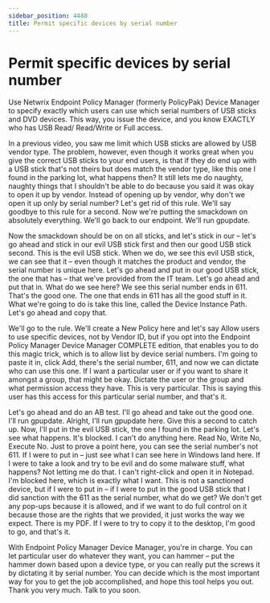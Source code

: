 ```yaml
---
sidebar_position: 4480
title: Permit specific devices by serial number
---
```


# Permit specific devices by serial number

Use Netwrix Endpoint Policy Manager (formerly PolicyPak) Device Manager to specify exactly which users can use which serial numbers of USB sticks and DVD devices. This way, you issue the device, and you know EXACTLY who has USB Read/ Read/Write or Full access.

In a previous video, you saw me limit which USB sticks are allowed by USB vendor type. The problem, however, even though it works great when you give the correct USB sticks to your end users, is that if they do end up with a USB stick that's not theirs but does match the vendor type, like this one I found in the parking lot, what happens then? It still lets me do naughty, naughty things that I shouldn't be able to do because you said it was okay to open it up by vendor. Instead of opening up by vendor, why don't we open it up only by serial number? Let's get rid of this rule. We'll say goodbye to this rule for a second. Now we're putting the smackdown on absolutely everything. We'll go back to our endpoint. We'll run gpupdate.

Now the smackdown should be on on all sticks, and let's stick in our – let's go ahead and stick in our evil USB stick first and then our good USB stick second. This is the evil USB stick. When we do, we see this evil USB stick, we can see that it – even though it matches the product and vendor, the serial number is unique here. Let's go ahead and put in our good USB stick, the one that has – that we've provided from the IT team. Let's go ahead and put that in. What do we see here? We see this serial number ends in 611. That's the good one. The one that ends in 611 has all the good stuff in it. What we're going to do is take this line, called the Device Instance Path. Let's go ahead and copy that.

We'll go to the rule. We'll create a New Policy here and let's say Allow users to use specific devices, not by Vendor ID, but if you opt into the Endpoint Policy Manager Device Manager COMPLETE edition, that enables you to do this magic trick, which is to allow list by device serial numbers. I'm going to paste it in, click Add, there's the serial number, 611, and now we can dictate who can use this one. If I want a particular user or if you want to share it amongst a group, that might be okay. Dictate the user or the group and what permission access they have. This is very particular. This is saying this user has this access for this particular serial number, and that's it.

Let's go ahead and do an AB test. I'll go ahead and take out the good one. I'll run gpupdate. Alright, I'll run gpupdate here. Give this a second to catch up. Now, I'll put in the evil USB stick, the one I found in the parking lot. Let's see what happens. It's blocked. I can't do anything here. Read No, Write No, Execute No. Just to prove a point here, you can see the serial number's not 611. If I were to put in – just see what I can see here in Windows land here. If I were to take a look and try to be evil and do some malware stuff, what happens? Not letting me do that. I can't right-click and open it in Notepad. I'm blocked here, which is exactly what I want. This is not a sanctioned device, but if I were to put in – if I were to put in the good USB stick that I did sanction with the 611 as the serial number, what do we get? We don't get any pop-ups because it is allowed, and if we want to do full control on it because those are the rights that we provided, it just works the way we expect. There is my PDF. If I were to try to copy it to the desktop, I'm good to go, and that's it.

With Endpoint Policy Manager Device Manager, you're in charge. You can let particular user do whatever they want, you can hammer – put the hammer down based upon a device type, or you can really put the screws it by dictating it by serial number. You can decide which is the most important way for you to get the job accomplished, and hope this tool helps you out. Thank you very much. Talk to you soon.